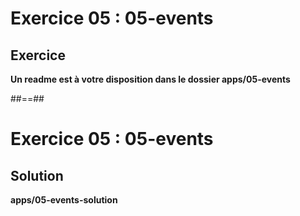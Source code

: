 <!-- .slide: class="exercice" -->
# Exercice 05 : 05-events
## Exercice

<b>Un readme est à votre disposition dans le dossier apps/05-events</b>
<!-- .element: class="full-center" -->

##==##
<!-- .slide: class="exercice full-center" -->
# Exercice 05 : 05-events
## Solution
<b>apps/05-events-solution</b>
